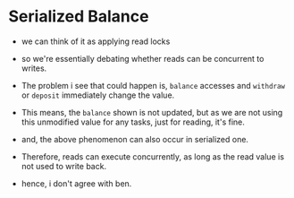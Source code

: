 # Serialized Balance

- we can think of it as applying read locks

- so we're essentially debating whether reads can be concurrent to writes.

- The problem i see that could happen is, `balance` accesses and `withdraw` or `deposit` immediately change the value.

- This means, the `balance` shown is not updated, but as we are not using this unmodified value for any tasks, just for reading, it's fine.

- and, the above phenomenon can also occur in serialized one.

- Therefore, reads can execute concurrently, as long as the read value is not used to write back.

- hence, i don't agree with ben.
